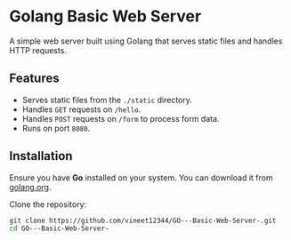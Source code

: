 # Golang Basic Web Server

A simple web server built using Golang that serves static files and handles HTTP requests.

## Features
- Serves static files from the `./static` directory.
- Handles `GET` requests on `/hello`.
- Handles `POST` requests on `/form` to process form data.
- Runs on port `8080`.

## Installation
Ensure you have **Go** installed on your system. You can download it from [golang.org](https://golang.org/dl/).

Clone the repository:
```sh
git clone https://github.com/vineet12344/GO---Basic-Web-Server-.git
cd GO---Basic-Web-Server-
